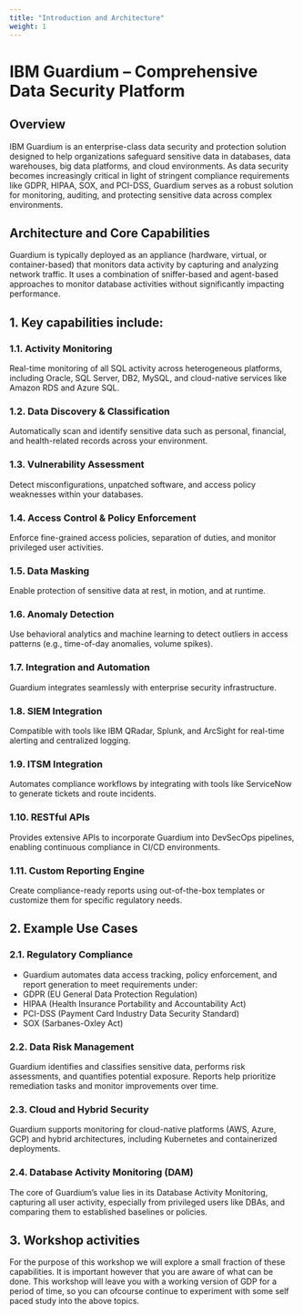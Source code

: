 ```yaml
---
title: "Introduction and Architecture"
weight: 1
---
```


# IBM Guardium – Comprehensive Data Security Platform
## Overview
IBM Guardium is an enterprise-class data security and protection solution designed to help organizations safeguard sensitive data in databases, data warehouses, big data platforms, and cloud environments. As data security becomes increasingly critical in light of stringent compliance requirements like GDPR, HIPAA, SOX, and PCI-DSS, Guardium serves as a robust solution for monitoring, auditing, and protecting sensitive data across complex environments.

## Architecture and Core Capabilities
Guardium is typically deployed as an appliance (hardware, virtual, or container-based) that monitors data activity by capturing and analyzing network traffic. It uses a combination of sniffer-based and agent-based approaches to monitor database activities without significantly impacting performance.

## 1. Key capabilities include:

### 1.1. Activity Monitoring
Real-time monitoring of all SQL activity across heterogeneous platforms, including Oracle, SQL Server, DB2, MySQL, and cloud-native services like Amazon RDS and Azure SQL.

### 1.2. Data Discovery & Classification
Automatically scan and identify sensitive data such as personal, financial, and health-related records across your environment.

### 1.3. Vulnerability Assessment
Detect misconfigurations, unpatched software, and access policy weaknesses within your databases.

### 1.4. Access Control & Policy Enforcement
Enforce fine-grained access policies, separation of duties, and monitor privileged user activities.

### 1.5. Data Masking
Enable protection of sensitive data at rest, in motion, and at runtime.

### 1.6. Anomaly Detection
Use behavioral analytics and machine learning to detect outliers in access patterns (e.g., time-of-day anomalies, volume spikes).

### 1.7. Integration and Automation
Guardium integrates seamlessly with enterprise security infrastructure.

### 1.8. SIEM Integration
Compatible with tools like IBM QRadar, Splunk, and ArcSight for real-time alerting and centralized logging.

### 1.9. ITSM Integration
Automates compliance workflows by integrating with tools like ServiceNow to generate tickets and route incidents.

### 1.10. RESTful APIs
Provides extensive APIs to incorporate Guardium into DevSecOps pipelines, enabling continuous compliance in CI/CD environments.

### 1.11. Custom Reporting Engine
Create compliance-ready reports using out-of-the-box templates or customize them for specific regulatory needs.

## 2. Example Use  Cases

### 2.1. Regulatory Compliance
* Guardium automates data access tracking, policy enforcement, and report generation to meet requirements under:
* GDPR (EU General Data Protection Regulation)
* HIPAA (Health Insurance Portability and Accountability Act)
* PCI-DSS (Payment Card Industry Data Security Standard)
* SOX (Sarbanes-Oxley Act)

### 2.2. Data Risk Management
Guardium identifies and classifies sensitive data, performs risk assessments, and quantifies potential exposure. Reports help prioritize remediation tasks and monitor improvements over time.

### 2.3. Cloud and Hybrid Security
Guardium supports monitoring for cloud-native platforms (AWS, Azure, GCP) and hybrid architectures, including Kubernetes and containerized deployments.

### 2.4. Database Activity Monitoring (DAM)
The core of Guardium’s value lies in its Database Activity Monitoring, capturing all user activity, especially from privileged users like DBAs, and comparing them to established baselines or policies.

## 3. Workshop activities
For the purpose of this workshop we will explore a small fraction of these capabilities. It is important however that you are aware of what can be done. This workshop will leave you with a working version of GDP for a period of time, so you can ofcourse continue to experiment with some self paced study into the above topics. 